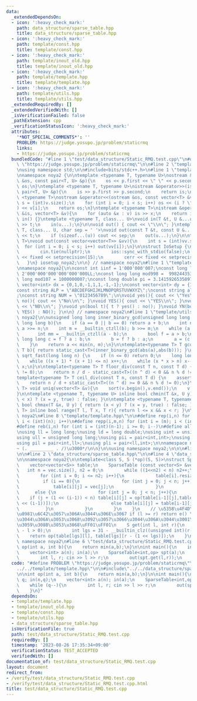 ```yaml
---
data:
  _extendedDependsOn:
  - icon: ':heavy_check_mark:'
    path: data_structure/sparse_table.hpp
    title: data_structure/sparse_table.hpp
  - icon: ':heavy_check_mark:'
    path: template/const.hpp
    title: template/const.hpp
  - icon: ':heavy_check_mark:'
    path: template/inout_old.hpp
    title: template/inout_old.hpp
  - icon: ':heavy_check_mark:'
    path: template/template.hpp
    title: template/template.hpp
  - icon: ':heavy_check_mark:'
    path: template/utils.hpp
    title: template/utils.hpp
  _extendedRequiredBy: []
  _extendedVerifiedWith: []
  _isVerificationFailed: false
  _pathExtension: cpp
  _verificationStatusIcon: ':heavy_check_mark:'
  attributes:
    '*NOT_SPECIAL_COMMENTS*': ''
    PROBLEM: https://judge.yosupo.jp/problem/staticrmq
    links:
    - https://judge.yosupo.jp/problem/staticrmq
  bundledCode: "#line 1 \"test/data_structure/Static_RMQ.test.cpp\"\n#define PROBLEM\
    \ \"https://judge.yosupo.jp/problem/staticrmq\"\n\n#line 2 \"template/template.hpp\"\
    \nusing namespace std;\n\n#include<bits/stdc++.h>\n#line 1 \"template/inout_old.hpp\"\
    \nnamespace noya2 {\n\ntemplate <typename T, typename U>\nostream &operator<<(ostream\
    \ &os, const pair<T, U> &p){\n    os << p.first << \" \" << p.second;\n    return\
    \ os;\n}\ntemplate <typename T, typename U>\nistream &operator>>(istream &is,\
    \ pair<T, U> &p){\n    is >> p.first >> p.second;\n    return is;\n}\n\ntemplate\
    \ <typename T>\nostream &operator<<(ostream &os, const vector<T> &v){\n    int\
    \ s = (int)v.size();\n    for (int i = 0; i < s; i++) os << (i ? \" \" : \"\"\
    ) << v[i];\n    return os;\n}\ntemplate <typename T>\nistream &operator>>(istream\
    \ &is, vector<T> &v){\n    for (auto &x : v) is >> x;\n    return is;\n}\n\nvoid\
    \ in() {}\ntemplate <typename T, class... U>\nvoid in(T &t, U &...u){\n    cin\
    \ >> t;\n    in(u...);\n}\n\nvoid out() { cout << \"\\n\"; }\ntemplate <typename\
    \ T, class... U, char sep = ' '>\nvoid out(const T &t, const U &...u){\n    cout\
    \ << t;\n    if (sizeof...(u)) cout << sep;\n    out(u...);\n}\n\ntemplate<typename\
    \ T>\nvoid out(const vector<vector<T>> &vv){\n    int s = (int)vv.size();\n  \
    \  for (int i = 0; i < s; i++) out(vv[i]);\n}\n\nstruct IoSetup {\n    IoSetup(){\n\
    \        cin.tie(nullptr);\n        ios::sync_with_stdio(false);\n        cout\
    \ << fixed << setprecision(15);\n        cerr << fixed << setprecision(7);\n \
    \   }\n} iosetup_noya2;\n\n} // namespace noya2\n#line 1 \"template/const.hpp\"\
    \nnamespace noya2{\n\nconst int iinf = 1'000'000'007;\nconst long long linf =\
    \ 2'000'000'000'000'000'000LL;\nconst long long mod998 =  998244353;\nconst long\
    \ long mod107 = 1000000007;\nconst long double pi = 3.14159265358979323;\nconst\
    \ vector<int> dx = {0,1,0,-1,1,1,-1,-1};\nconst vector<int> dy = {1,0,-1,0,1,-1,-1,1};\n\
    const string ALP = \"ABCDEFGHIJKLMNOPQRSTUVWXYZ\";\nconst string alp = \"abcdefghijklmnopqrstuvwxyz\"\
    ;\nconst string NUM = \"0123456789\";\n\nvoid yes(){ cout << \"Yes\\n\"; }\nvoid\
    \ no(){ cout << \"No\\n\"; }\nvoid YES(){ cout << \"YES\\n\"; }\nvoid NO(){ cout\
    \ << \"NO\\n\"; }\nvoid yn(bool t){ t ? yes() : no(); }\nvoid YN(bool t){ t ?\
    \ YES() : NO(); }\n\n} // namespace noya2\n#line 1 \"template/utils.hpp\"\nnamespace\
    \ noya2{\n\nunsigned long long inner_binary_gcd(unsigned long long a, unsigned\
    \ long long b){\n    if (a == 0 || b == 0) return a + b;\n    int n = __builtin_ctzll(a);\
    \ a >>= n;\n    int m = __builtin_ctzll(b); b >>= m;\n    while (a != b) {\n \
    \       int mm = __builtin_ctzll(a - b);\n        bool f = a > b;\n        unsigned\
    \ long long c = f ? a : b;\n        b = f ? b : a;\n        a = (c - b) >> mm;\n\
    \    }\n    return a << min(n, m);\n}\n\ntemplate<typename T> T gcd_fast(T a,\
    \ T b){ return static_cast<T>(inner_binary_gcd(abs(a),abs(b))); }\n\nlong long\
    \ sqrt_fast(long long n) {\n    if (n <= 0) return 0;\n    long long x = sqrt(n);\n\
    \    while ((x + 1) * (x + 1) <= n) x++;\n    while (x * x > n) x--;\n    return\
    \ x;\n}\n\ntemplate<typename T> T floor_div(const T n, const T d) {\n    assert(d\
    \ != 0);\n    return n / d - static_cast<T>((n ^ d) < 0 && n % d != 0);\n}\n\n\
    template<typename T> T ceil_div(const T n, const T d) {\n    assert(d != 0);\n\
    \    return n / d + static_cast<T>((n ^ d) >= 0 && n % d != 0);\n}\n\ntemplate<typename\
    \ T> void uniq(vector<T> &v){\n    sort(v.begin(),v.end());\n    v.erase(unique(v.begin(),v.end()),v.end());\n\
    }\n\ntemplate <typename T, typename U> inline bool chmin(T &x, U y) { return (y\
    \ < x) ? (x = y, true) : false; }\n\ntemplate <typename T, typename U> inline\
    \ bool chmax(T &x, U y) { return (x < y) ? (x = y, true) : false; }\n\ntemplate<typename\
    \ T> inline bool range(T l, T x, T r){ return l <= x && x < r; }\n\n} // namespace\
    \ noya2\n#line 8 \"template/template.hpp\"\n\n#define rep(i,n) for (int i = 0;\
    \ i < (int)(n); i++)\n#define repp(i,m,n) for (int i = (m); i < (int)(n); i++)\n\
    #define reb(i,n) for (int i = (int)(n-1); i >= 0; i--)\n#define all(v) (v).begin(),(v).end()\n\
    \nusing ll = long long;\nusing ld = long double;\nusing uint = unsigned int;\n\
    using ull = unsigned long long;\nusing pii = pair<int,int>;\nusing pll = pair<ll,ll>;\n\
    using pil = pair<int,ll>;\nusing pli = pair<ll,int>;\n\nnamespace noya2{\n\n/*\u3000\
    ~ (. _________ . /)\u3000*/\n\n}\n\nusing namespace noya2;\n\n\n#line 4 \"test/data_structure/Static_RMQ.test.cpp\"\
    \n\n#line 2 \"data_structure/sparse_table.hpp\"\n\n#line 4 \"data_structure/sparse_table.hpp\"\
    \n\nnamespace noya2{\n\ntemplate<class S, S (*op)(S, S)>\nstruct SparseTable{\n\
    \    vector<vector<S>> table;\n    SparseTable (const vector<S> &vec){\n     \
    \   int n = vec.size(), n2 = 0;\n        while ((1<<n2) < n) n2++;\n        table.resize(n2+1);\n\
    \        for (int i = 0; i <= n2; i++){\n            table[i].resize(n);\n   \
    \         if (i == 0){\n                for (int j = 0; j < n; j++){\n       \
    \             table[i][j] = vec[j];\n                }\n            }\n      \
    \      else {\n                for (int j = 0; j < n; j++){\n                \
    \    if (j + (1 << (i-1)) < n) table[i][j] = op(table[i-1][j],table[i-1][j + (1\
    \ << (i-1))]);\n                    else table[i][j] = table[i-1][j];\n      \
    \          }\n            }\n        }\n    }\n    // \u5358\u4F4D\u5143\u3092\
    \u8981\u6C42\u3057\u306A\u3044\u306E\u3067 if (l >= r) return e() \u307F\u305F\
    \u3044\u306A\u3053\u3068\u3092\u3057\u3066\u3044\u306A\u3044\u3001\u6CE8\u610F\
    \u3059\u308B\u3053\u3068\uFF01\uFF01\n    S get(int l, int r){\n        assert(r\
    \ - l > 0);\n        int lgs = 31 - __builtin_clz((unsigned int)(r-l));\n    \
    \    return op(table[lgs][l], table[lgs][r - (1 << lgs)]);\n    }\n};\n\n} //\
    \ namespace noya2\n#line 6 \"test/data_structure/Static_RMQ.test.cpp\"\n\nint\
    \ op(int a, int b){\n    return min(a,b);\n}\n\nint main(){\n    int n, q; in(n,q);\n\
    \    vector<int> a(n); in(a);\n    SparseTable<int,op> spt(a);\n    while (q--){\n\
    \        int l, r; cin >> l >> r;\n        out(spt.get(l,r));\n    }\n}\n"
  code: "#define PROBLEM \"https://judge.yosupo.jp/problem/staticrmq\"\n\n#include\"\
    ../../template/template.hpp\"\n\n#include\"../../data_structure/sparse_table.hpp\"\
    \n\nint op(int a, int b){\n    return min(a,b);\n}\n\nint main(){\n    int n,\
    \ q; in(n,q);\n    vector<int> a(n); in(a);\n    SparseTable<int,op> spt(a);\n\
    \    while (q--){\n        int l, r; cin >> l >> r;\n        out(spt.get(l,r));\n\
    \    }\n}"
  dependsOn:
  - template/template.hpp
  - template/inout_old.hpp
  - template/const.hpp
  - template/utils.hpp
  - data_structure/sparse_table.hpp
  isVerificationFile: true
  path: test/data_structure/Static_RMQ.test.cpp
  requiredBy: []
  timestamp: '2023-08-26 17:35:34+09:00'
  verificationStatus: TEST_ACCEPTED
  verifiedWith: []
documentation_of: test/data_structure/Static_RMQ.test.cpp
layout: document
redirect_from:
- /verify/test/data_structure/Static_RMQ.test.cpp
- /verify/test/data_structure/Static_RMQ.test.cpp.html
title: test/data_structure/Static_RMQ.test.cpp
---
```


